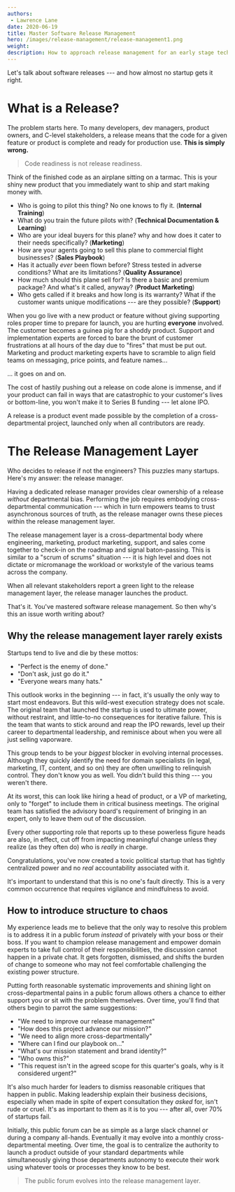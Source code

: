 ```yaml
---
authors:
 - Lawrence Lane
date: 2020-06-19
title: Master Software Release Management
hero: /images/release-management/release-management1.png
weight:
description: How to approach release management for an early stage tech startup.
---
```


Let's talk about software releases --- and how almost no startup gets it right.

# What is a Release?

The problem starts here. To many developers, dev managers, product owners, and C-level stakeholders, a release means that the code for a given feature or product is complete and ready for production use. **This is simply  wrong.**

> Code readiness is not release readiness.

Think of the finished code as an airplane sitting on a tarmac. This is your shiny new product that you immediately want to ship and start making money with.

- Who is going to pilot this thing? No one knows to fly it. (**Internal Training**)
- What do you train the future pilots with? (**Technical Documentation & Learning**)
- Who are your ideal buyers for this plane? why and how does it cater to their needs specifically? (**Marketing**)
- How are your agents going to sell this plane to commercial flight businesses? (**Sales Playbook**)
- Has it actually _ever_ been flown before? Stress tested in adverse conditions? What are its limitations? (**Quality Assurance**)
- How much should this plane sell for? Is there a basic and premium package? And what's it called, anyway? (**Product Marketing**)
- Who gets called if it breaks and how long is its warranty? What if the customer wants unique modifications --- are they possible? (**Support**)

When you go live with a new product or feature without giving supporting roles proper time to prepare for launch, you are hurting **everyone** involved. The customer becomes a guinea pig for a shoddy product. Support and implementation experts are forced to bare the brunt of customer frustrations at all hours of the day due to "fires" that must be put out. Marketing and product marketing experts have to scramble to align field teams on messaging, price points, and feature names...

... it goes on and on.

The cost of hastily pushing out a release on code alone is immense, and if your product can fail in ways that are catastrophic to your customer's lives or bottom-line, you won't make it to Series B funding --- let alone IPO.

A release is a product event made possible by the completion of a cross-departmental project, launched only when all contributors are ready.

# The Release Management Layer

Who decides to release if not the engineers? This puzzles many startups. Here's my answer: the release manager.

Having a dedicated release manager provides clear ownership of a release _without_ departmental bias. Performing the job requires embodying cross-departmental communication --- which in turn empowers teams to trust asynchronous sources of truth, as the release manager owns these pieces within the release management layer.  

The release management layer is a cross-departmental body where engineering, marketing, product marketing, support, and sales come together to check-in on the roadmap and signal baton-passing. This is similar to a "scrum of scrums" situation --- it is high level and does not dictate or micromanage the workload or workstyle of the various teams across the company.

When all relevant stakeholders report a green light to the release management layer, the release manager launches the product.

That's it. You've mastered software release management. So then why's this an issue worth writing about?

## Why the release management layer rarely exists

Startups tend to live and die by these mottos:

- "Perfect is the enemy of done."
- "Don't ask, just go do it."
- "Everyone wears many hats."

This outlook works in the beginning --- in fact, it's usually the only way to start most endeavors. But this wild-west execution strategy does not scale. The original team that launched the startup is used to ultimate power, without restraint, and little-to-no consequences for iterative failure. This is the team that wants to stick around and reap the IPO rewards, level up their career to departmental leadership, and reminisce about when you were all just selling vaporware.

This group tends to be your _biggest_ blocker in evolving internal processes. Although they quickly identify the need for domain specialists (in legal, marketing, IT, content, and so on) they are often unwilling to relinquish control. They don't know you as well. You didn't build this thing --- you weren't there.

At its worst, this can look like hiring a head of product, or a VP of marketing, only to "forget" to include them in critical business meetings. The original team has satisfied the advisory board's requirement of bringing in an expert, only to leave them out of the discussion.

Every other supporting role that reports up to these powerless figure heads are also, in effect, cut off from impacting meaningful change unless they realize (as they often do) who is _really_ in charge.

Congratulations, you've now created a toxic political startup that has tightly centralized power and no _real_ accountability associated with it.

It's important to understand that this is no one's fault directly. This is a very common occurrence that requires vigilance and mindfulness to avoid.

## How to introduce structure to chaos

My experience leads me to believe that the only way to resolve this problem is to address it in a public forum _instead_ of privately with your boss or their boss. If you want to champion release management and empower domain experts to take full control of their responsibilities, the discussion cannot happen in a private chat. It gets forgotten, dismissed, and shifts the burden of change to someone who may not feel comfortable challenging the existing power structure.

Putting forth reasonable systematic improvements and shining light on cross-departmental pains in a public forum allows others a chance to either support you or sit with the problem themselves. Over time, you'll find that others begin to parrot the same suggestions:

- "We need to improve our release management"
- "How does this project advance our mission?"
- "We need to align more cross-departmentally"
- "Where can I find our playbook on..."
- "What's our mission statement and brand identity?"
- "Who owns this?"
- "This request isn't in the agreed scope for this quarter's goals, why is it considered urgent?"

It's also much harder for leaders to dismiss reasonable critiques that happen in public. Making leadership explain their business decisions, especially when made in spite of expert consultation they _asked_ for, isn't rude or cruel. It's as important to them as it is to you --- after all, over 70% of startups fail.

Initially, this public forum can be as simple as a large slack channel or during a company all-hands. Eventually it may evolve into a monthly cross-departmental meeting. Over time, the goal is to centralize the authority to launch a product outside of your standard departments while simultaneously giving those departments autonomy to execute their work using whatever tools or processes they know to be best.

> The public forum evolves into the release management layer.
